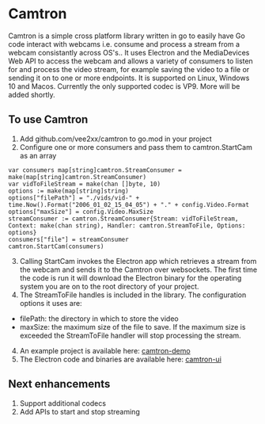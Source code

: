 # Camtron
Camtron is a simple cross platform library written in go to easily have Go code interact with webcams i.e. consume and process a stream from a webcam consistantly across OS's.. It uses Electron and the MediaDevices Web API to access the webcam and allows a variety of consumers to listen for and process the video stream, for example saving the video to a file or sending it on to one or more endpoints. It is supported on Linux, Windows 10 and Macos. Currently the only supported codec is VP9. More will be added shortly.

## To use Camtron
1. Add github.com/vee2xx/camtron to go.mod in your project
2. Configure one or more consumers and pass them to camtron.StartCam as an array
```golang
var consumers map[string]camtron.StreamConsumer = make(map[string]camtron.StreamConsumer)
var vidToFileStream = make(chan []byte, 10)
options := make(map[string]string)
options["filePath"] = "./vids/vid-" + time.Now().Format("2006_01_02_15_04_05") + "." + config.Video.Format
options["maxSize"] = config.Video.MaxSize
streamConsumer := camtron.StreamConsumer{Stream: vidToFileStream, Context: make(chan string), Handler: camtron.StreamToFile, Options: options}
consumers["file"] = streamConsumer
camtron.StartCam(consumers)
```
3. Calling StartCam invokes the Electron app which retrieves a stream from the webcam and sends it to the Camtron over websockets. The first time the code is run it will download the Electron binary for the operating system you are on to the root directory of your project.
4. The StreamToFile handles is included in the library. The configuration options it uses are:
*  filePath: the directory in which to store the video
*  maxSize: the maximum size of the file to save. If the maximum size is exceeded the StreamToFile handler will stop processing the stream.
4. An example project is available here: [camtron-demo](https://github.com/vee2xx/camtron-demo)
5. The Electron code and binaries are available here: [camtron-ui](https://github.com/vee2xx/camtron-ui)

## Next enhancements
1. Support additional codecs
2. Add APIs to start and stop streaming
